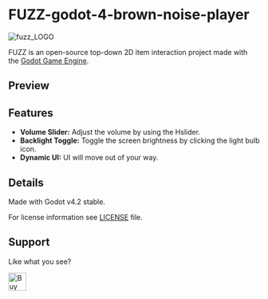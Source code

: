 # FUZZ-godot-4-brown-noise-player


![fuzz_LOGO](https://github.com/HeyNinety/FUZZ-godot-4-brown-noise-player/assets/68526679/3075f1e0-e6da-4691-a505-9ffd0aa0d492)


FUZZ is an open-source top-down 2D item interaction project made with the [Godot Game Engine](https://godotengine.org).


## Preview


## Features
- **Volume Slider:** Adjust the volume by using the Hslider.
- **Backlight Toggle:** Toggle the screen brightness by clicking the light bulb icon.
- **Dynamic UI:** UI will move out of your way.



## Details
Made with Godot v4.2 stable.

For license information see [LICENSE](LICENSE) file.



## Support
Like what you see?

<a href='https://ko-fi.com/W7W0CJP7P' target='_blank'><img height='36' style='border:0px;height:36px;' src='https://storage.ko-fi.com/cdn/kofi5.png?v=3' border='0' alt='Buy Me a Coffee at ko-fi.com' /></a>
